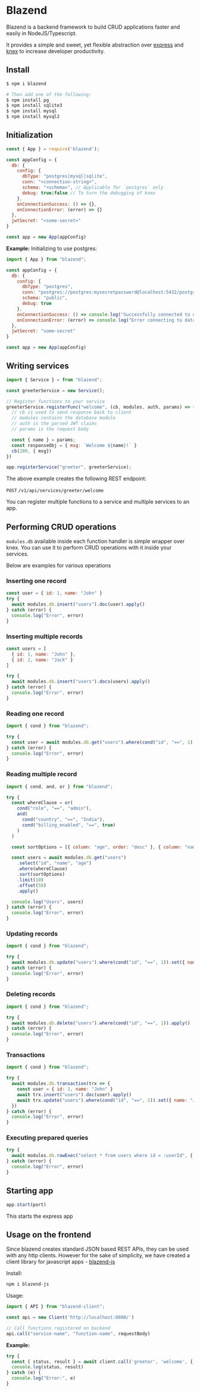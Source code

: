 # Blazend

Blazend is a backend framework to build CRUD applications faster and easily in NodeJS/Typescript.

It provides a simple and sweet, yet flexible abstraction over [express](https://expressjs.com/) and [knex](https://knexjs.org/) to increase developer productivity. 

## Install

```bash
$ npm i blazend

# Then add one of the following:
$ npm install pg
$ npm install sqlite3
$ npm install mysql
$ npm install mysql2
```

## Initialization

```js
const { App } = require('blazend');

const appConfig = {
  db: {
    config: {
      dbType: "postgres|mysql|sqlite",
      conn: "<connection-string>",
      schema: "<schema>", // Applicable for `postgres` only
      debug: true|false // To turn the debugging of knex 
    },
    onConnectionSuccess: () => {},
    onConnectionError: (error) => {}
  },
  jwtSecret: "<some-secret>"
}

const app = new App(appConfig)
```

**Example:** Initializing to use postgres:

```js
import { App } from "blazend";

const appConfig = {
  db: {
    config: {
      dbType: "postgres",
      conn: "postgres://postgres:mysecretpassword@localhost:5432/postgres",
      schema: "public",
      debug: true
    },
    onConnectionSuccess: () => console.log("Successfully connected to database!"),
    onConnectionError: (error) => console.log("Error connecting to database", error)
  },
  jwtSecret: "some-secret"
}

const app = new App(appConfig)
```

## Writing services

```js
import { Service } = from "blazend";

const greeterService = new Service();

// Register functions to your service
greeterService.registerFunc("welcome", (cb, modules, auth, params) => {
  // cb is used to send response back to client
  // modules contains the database module
  // auth is the parsed JWT claims
  // params is the request body

  const { name } = params;
  const responseObj = { msg: `Welcome ${name}!` }
  cb(200, { msg})
})

app.registerService("greeter", greeterService);
```

The above example creates the following REST endpoint:

`POST` `/v1/api/services/greeter/welcome`

You can register multiple functions to a service and multiple services to an app.

## Performing CRUD operations

`modules.db` available inside each function handler is simple wrapper over knex. You can use it to perform CRUD operations with it inside your services. 

Below are examples for various operations

### Inserting one record

```js
const user = { id: 1, name: "John" }
try {
  await modules.db.insert("users").doc(user).apply()
} catch (error) {
  console.log("Error", error)
}
```

### Inserting multiple records

```js
const users = [
  { id: 1, name: "John" },
  { id: 2, name: "Jack" }
]

try {
  await modules.db.insert("users").docs(users).apply()
} catch (error) {
  console.log("Error", error)
}
```

### Reading one record

```js
import { cond } from "blazend";

try {
  const user = await modules.db.get("users").where(cond("id", "==", 1)).apply()
} catch (error) {
  console.log("Error", error)
}
```

### Reading multiple record

```js
import { cond, and, or } from "blazend";

try {
  const whereClause = or(
    cond("role", "==", "admin"),
    and(
      cond("country", "==", "India"),
      cond("billing_enabled", "==", true)
    )
  )

  const sortOptions = [{ column: "age", order: "desc" }, { column: "name", order: "asc" }]

  const users = await modules.db.get("users")
    .select("id", "name", "age")
    .where(whereClause)
    .sort(sortOptions)
    .limit(10)
    .offset(50)
    .apply()

  console.log("Users", users)
} catch (error) {
  console.log("Error", error)
}
```

### Updating records

```js
import { cond } from "blazend";

try {
  await modules.db.update("users").where(cond("id", "==", 1)).set({ name: "Jack" }).apply()
} catch (error) {
  console.log("Error", error)
}
```

### Deleting records

```js
import { cond } from "blazend";

try {
  await modules.db.delete("users").where(cond("id", "==", 1)).apply()
} catch (error) {
  console.log("Error", error)
}
```

### Transactions

```js
import { cond } from "blazend";

try {
  await modules.db.transaction(trx => {
    const user = { id: 1, name: "John" }
    await trx.insert("users").doc(user).apply()
    await trx.update("users").where(cond("id", "==", 2)).set({ name: "Jack" }).apply()
  })
} catch (error) {
  console.log("Error", error)
}
```

### Executing prepared queries

```js
try {
  await modules.db.rawExec("select * from users where id = :userId", { userId: 1 }).apply()
} catch (error) {
  console.log("Error", error)
}
```

## Starting app

```js
app.start(port)
```

This starts the express app

## Usage on the frontend

Since blazend creates standard JSON based REST APIs, they can be used with any http clients. However for the sake of simplicity, we have created a client library for javascript apps - [blazend-js](https://github.com/HeyItsJs/blazend-js)

Install:

```bash
npm i blazend-js
```

Usage: 

```js
import { API } from "blazend-client";

const api = new Client('http://localhost:8080/')

// Call functions registered on backend
api.call("service-name", "function-name", requestBody)
```

**Example:**

```js
try {
  const { status, result } = await client.call('greeter', 'welcome', { name: "John" })
  console.log(status, result)
} catch (e) {
  console.log("Error:", e)
}
```